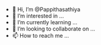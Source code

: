 - 👋 Hi, I’m @Pappithasathiya
- 👀 I’m interested in ...
- 🌱 I’m currently learning ...
- 💞️ I’m looking to collaborate on ...
- 📫 How to reach me ...

<!---
Pappithasathiya/Pappithasathiya is a ✨ special ✨ repository because its `README.md` (this file) appears on your GitHub profile.
You can click the Preview link to take a look at your changes.
--->
